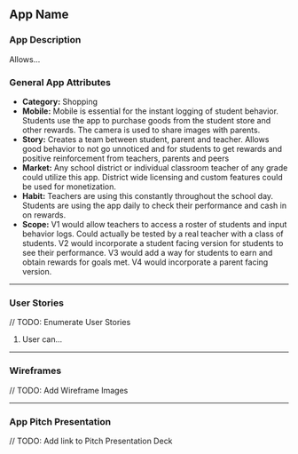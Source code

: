 ## App Name

### App Description
Allows...

### General App Attributes
- **Category:** Shopping
- **Mobile:** Mobile is essential for the instant logging of student behavior. Students use the app to purchase goods from the student store and other rewards. The camera is used to share images with parents.
- **Story:** Creates a team between student, parent and teacher. Allows good behavior to not go unnoticed and for students to get rewards and positive reinforcement from teachers, parents and peers
- **Market:** Any school district or individual classroom teacher of any grade could utilize this app. District wide licensing and custom features could be used for monetization. 
- **Habit:** Teachers are using this constantly throughout the school day. Students are using the app daily to check their performance and cash in on rewards.
- **Scope:** V1 would allow teachers to access a roster of students and input behavior logs. Could actually be tested by a real teacher with a class of students. V2 would incorporate a student facing version for students to see their performance. V3 would add a way for students to earn and obtain rewards for goals met. V4 would incorporate a parent facing version.

---

### User Stories
// TODO: Enumerate User Stories
1. User can...

---

### Wireframes
// TODO: Add Wireframe Images

---

### App Pitch Presentation
// TODO: Add link to Pitch Presentation Deck
